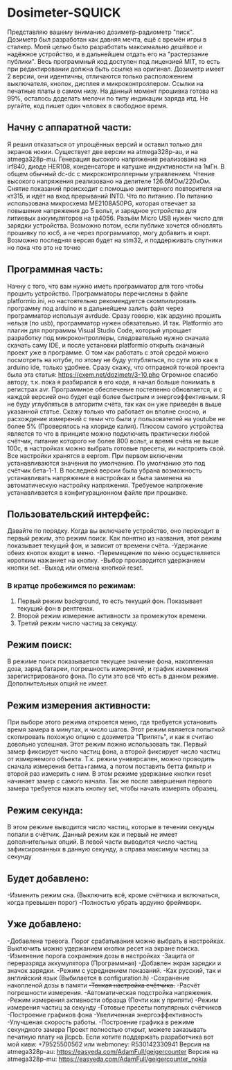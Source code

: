 # Dosimeter-SQUICK
Представляю вашему вниманию дозиметр-радиометр "писк". Дозиметр был разработан как давняя мечта, ещё с времён игры в сталкер.
Моей целью было разработать максимально дешёвое и надёжное устройство, и в дальнейшем отдать его на "растерзание публики".
Весь программный код доступен под лицензией MIT, то есть при редактировании должна быть ссылка на оригинал.
Дозиметр имеет 2 версии, они идентичны, отличаются только расположением выключателя, кнопок, дисплея и микроконтроллером.
Ссылки на печатные платы в самом низу. На данный момент прошивка готова на 99%, осталось доделать мелочи по типу индикации заряда итд. Не ругайте, код пишет один человек в свободное время.
## Начну с аппаратной части: 
  Я решил отказаться от упрощённых версий и оставил только для экранов нокии. Существует две версии на atmega328p-au, и на atmega328p-mu. Генерация высокого напряжения реализована на irf840, диоде HER108, конденсаторе и катушке индуктивности на 1мГн. 
  В общем обычный dc-dc с микроконтроллерным управлением.
  Чтение высокого напряжения реализовано на делителе 126.6МОм/220кОм.
  Снятие показаний происходит с помощью эмиттерного повторителя на кт315, и идёт на вход прерываний INT0.
  Что по питанию. По питанию использована микросхема ME2108A50PG, которая отвечает за повышение напряжения до 5 вольт, и зарядное устройство для литиевых аккумуляторов на tp4056. 
  Разъём Micro USB нужен число для зарядки устройства. Возможно потом, если публике хочется обновлять прошивку по юсб, а не через программатор, могу добавить и юарт.
  Возможно последняя версия будет на stm32, и поддерживать спутники но пока что это не точно
## Программная часть:
  Начну с того, что вам нужно иметь программатор для того чтобы прошить устройство. Программаторы перечислены в файле platformio.ini, но настоятельно рекомендуется скомпилировать программу под arduino и в дальнейшем залить файл через программатор используя avrdude. Сразу говорю, как ардуино прошить нельзя (по usb), программатор нужен обязательно.
  И так. Platformio это плагин для программы Visual Studio Code, который упрощает разработку под микроконтроллеры, следовательно нужно сначала скачать саму IDE, и после установки platformio открыть скачаный проект уже в программе. О том как работать с этой средой можно посмотреть на ютубе, по этому не буду углубляться, по сути это как в arduino ide, только удобнее.
  Сразу скажу, что отправной точкой проекта была эта статья: https://cxem.net/dozimetr/3-10.php
  Огромное спасибо автору, т.к. пока я разбирался в его коде, я начал больше понимать в регистрах avr.
  Программное обеспечение постепенно обновляется, и с каждой версией оно будет ещё более быстрым и энергоэффективным. Я не буду углубляться в алгоритм счёта, так как он уже приведён в выше указанной статье. Скажу только что работает он вполне сносно, и расхождение измерений с теми что были у пользователей на youtube не более 5% (Проверялось на хлориде калия).
  Плюсом самого устройства является то что в принципе можно подключить практически любой счётчик, питание которого не более 800 вольт, и время счёта не выше 100с, в настройках можно выбрать готовые пресеты, ии настроить свой.
  Все настройки хранятся в eeprom. При первом включении устанавливаются значения по умолчанию. По умолчанию это под счётчик бета-1-1.
  В последней версии была убрана возможность устанавливать напряжение в настройках и была заменена на автоматическую настройку напряжения. Требуемое напряжение устанавливается в конфигурационном файле при прошивке.
## Пользовательский интерфейс:
  Давайте по порядку. Когда вы включаете устройство, оно переходит в первый режим, это режим поиск. Как понятно из названия, этот режим показывает текущий фон, и зависит от времени счёта. 
  -Удержание обеих кнопок входит в меню.
  -Перемещение по меню осуществляется коротким нажаниет на кнопку.
  -Выбор производится удержанием кнопки set.
  -Выход или отмена кнопкой reset.
  ### В кратце пробежимся по режимам:
  1. Первый режим background, то есть текущий фон. Показывает текущий фон в рентгенах.
  2. Второй режим измерение активности за промежуток времени.
  3. Третий режим число частиц за секунду.
## Режим поиск:
  В режиме поиск показывается текущее значение фона, накопленная доза, заряд батареи, погрешность измерений, и график изменения зарегистрированого фона.
  По сути это всё что есть в данном режиме. Дополнительных опций не имеет.
## Режим измерения активности:
  При выборе этого режима откроется меню, где требуется установить время замера в минутах, и число шагов. 
  Этот режим является попыткой скопировать похожую опцию с дозиметра "Припять", и как я считаю довольно успешная.
  Этот режим пожно использовать так. Первый замер фиксирует число частиц фона, а второй фиксирует число частиц от измеряемого объекта.
  Т.к. режим универсален, можно проводить сначала измерения бетта+гамма, а потом поставить бетта фильтр и второй раз измерить с ним.
  В этом режиме удержание кнопки reset начинает замер с самого начала. Так же после завершения первого замера требуется нажать кнопку set, чтобы начать измерять образец.
## Режим секунда:
  В этом режиме выводится число частиц, которые в течении секунды попали в счётчик. Данный режим как и первый не имеет дополнительных опций.
  В левой части выводится число частиц зафиксированных в данную секунду, а справа максимум частиц за секунду
## Будет добавлено:
  -Изменить режим сна. (Выключить всё, кроме счётчика и включаться, когда превышен порог)
  -Полностью убрать ардуино фреймворк.
## Уже добавлено:
  -Добавлена тревога. Порог срабатывания можно выбрать в настройках. Выключить можно удержанием кнопки ресет на экране поиска.
  -Изменение порога сохранения дозы в настройках
  -Защита от переразряда аккумулятора (Программная)
  -Добавлен экран зарядки и значок зарядки.
  -Режим с усреднением показаний.
  -Как русский, так и английский язык (Выбилается в configuration.h)
  -Сохранение накопленой дозы в памяти
  ~~-Тонкая настройка счётчика.~~
  -Расчёт погрешности измерения.
  -Автоматическая подстройка напряжения.
  -Режим измерения активности образца (Почти как у припяти)
  -Режим измерения частиц за секунду
  -Готовые пресеты популярных счётчиков
  -Построение графиков фона
  -Увеличенная энергоэффективность
  -Улучшеная скорость работы.
  -Построение графика в режиме секундного замера
Проект полностью открыт, можете заказывать печатную плату на jlcpcb.
Если хотите поддержать разработчика вот мой киви: +79525500562 или webmoney: R530142330941
Версия на atmega328p-au: https://easyeda.com/AdamFull/geigercounter
Версия на atmega328p-mu: https://easyeda.com/AdamFull/geigercounter_nokia
